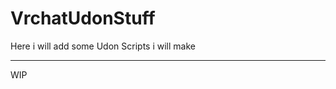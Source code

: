 # VrchatUdonStuff
Here i will add some Udon Scripts i will make

------------------------------------------------

WIP
